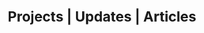---
template: BlogIndex
slug: blog
title: Projects | Updates | Articles
featuredImage: ''
subtitle: 
meta:
  description: Blog page.
  title: Projects | Updates | Articles
---
